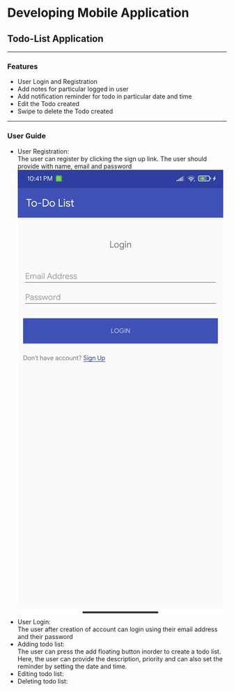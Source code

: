 # Developing Mobile Application
## Todo-List Application
---
### Features
* User Login and Registration
* Add notes for particular logged in user
* Add notification reminder for todo in particular date and time
* Edit the Todo created
* Swipe to delete the Todo created
---
### User Guide
* User Registration: <br/>
The user can register by clicking the sign up link. The user should provide with name, email and password
![User Registration](screenshot/1.jpg)
* User Login: <br/>
The user after creation of account can login using their email address and their password
* Adding todo list: <br/>
The user can press the add floating button inorder to create a todo list. Here, the user can provide the description, priority and can also set the reminder by setting the date and time.
* Editing todo list: <br/>
* Deleting todo list: <br/>

